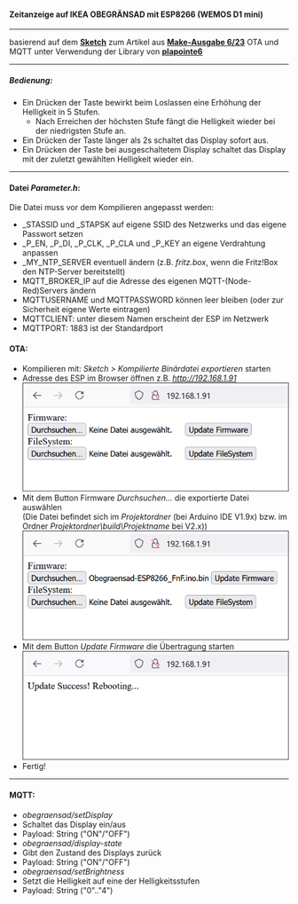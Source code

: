 #### Zeitanzeige auf IKEA OBEGRÄNSAD mit ESP8266 (WEMOS D1 mini)
***
basierend auf dem [**Sketch**](https://github.com/MakeMagazinDE/Obegraensad) zum Artikel aus [**Make-Ausgabe 6/23**](https://www.heise.de/select/make/2023/6)
OTA und MQTT unter Verwendung der Library von **[plapointe6](https://github.com/plapointe6/EspMQTTClient)**
***
##### Bedienung:

- Ein Drücken der Taste bewirkt beim Loslassen eine Erhöhung der Helligkeit in 5 Stufen.
  - Nach Erreichen der höchsten Stufe fängt die Helligkeit wieder bei der niedrigsten Stufe an.
- Ein Drücken der Taste länger als 2s schaltet das Display sofort aus.
- Ein Drücken der Taste bei ausgeschaltetem Display schaltet das Display mit der zuletzt gewählten Helligkeit wieder ein.
***
#### Datei *Parameter.h*:

Die Datei muss vor dem Kompilieren angepasst werden:

- _STASSID und _STAPSK auf eigene SSID des Netzwerks und das eigene Passwort setzen
- _P_EN, _P_DI, _P_CLK, _P_CLA und _P_KEY an eigene Verdrahtung anpassen
- _MY_NTP_SERVER eventuell ändern (z.B. _fritz.box_, wenn die Fritz!Box den NTP-Server bereitstellt)
- MQTT_BROKER_IP auf die Adresse des eigenen MQTT-(Node-Red)Servers ändern
- MQTTUSERNAME und MQTTPASSWORD können leer bleiben (oder zur Sicherheit eigene Werte eintragen)
- MQTTCLIENT: unter diesem Namen erscheint der ESP im Netzwerk 
- MQTTPORT: 1883 ist der Standardport
#### OTA:

- Kompilieren mit: _Sketch > Kompilierte Binärdatei exportieren_ starten
- Adresse des ESP im Browser öffnen z.B. _http://192.168.1.91_
![Picture](https://github.com/FritzNichtFratz/Obegraensad/blob/main/Pics/OTA1.png)
- Mit dem Button Firmware *Durchsuchen...* die exportierte Datei auswählen     
(Die Datei befindet sich im _Projektordner_ (bei Arduino IDE V1.9x) bzw. im Ordner _Projektordner\build\Projektname_ bei V2.x))
![Picture](https://github.com/FritzNichtFratz/Obegraensad/blob/main/Pics/OTA2.png)
- Mit dem Button *Update Firmware* die Übertragung starten
![Picture](https://github.com/FritzNichtFratz/Obegraensad/blob/main/Pics/OTA3.png)
- Fertig!
***
#### MQTT:

- *obegraensad/setDisplay*
 - Schaltet das Display ein/aus
  - Payload: String ("ON"/"OFF")
- *obegraensad/display-state*
 - Gibt den Zustand des Displays zurück
  - Payload: String ("ON"/"OFF")
- *obegraensad/setBrightness*
 - Setzt die Helligkeit auf eine der Helligkeitsstufen
  - Payload: String ("0".."4")
